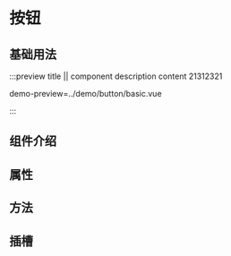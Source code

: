 # 按钮

## 基础用法

:::preview title || component description content 21312321

demo-preview=../demo/button/basic.vue

:::

## 组件介绍

## 属性

## 方法

## 插槽
